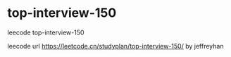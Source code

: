 # top-interview-150
leecode top-interview-150 

leecode  url 
https://leetcode.cn/studyplan/top-interview-150/
by jeffreyhan 
